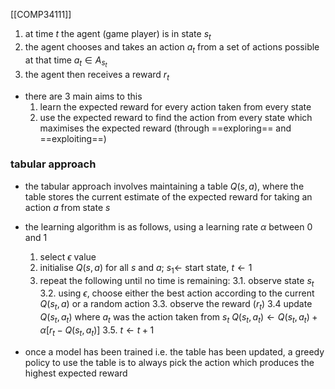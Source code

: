 [[COMP34111]]

1. at time $t$ the agent (game player) is in state $s_t$
2. the agent chooses and takes an action $a_t$ from a set of actions possible at that time $a_t \in A_{s_t}$
3. the agent then receives a reward $r_t$

- there are 3 main aims to this
	1. learn the expected reward for every action taken from every state
	2. use the expected reward to find the action from every state which maximises the expected reward (through ==exploring== and ==exploiting==)
### tabular approach
- the tabular approach involves maintaining a table $Q(s,a)$, where the table stores the current estimate of the expected reward for taking an action $a$ from state $s$

- the learning algorithm is as follows, using a learning rate $\alpha$ between 0 and 1
	1. select $\epsilon$ value
	2. initialise $Q(s,a)$ for all $s$ and $a$; $s_1 \leftarrow$ start state, $t \leftarrow 1$
	3. repeat the following until no time is remaining:
		3.1. observe state $s_t$
		3.2. using $\epsilon$, choose either the best action according to the current $Q(s_t,a)$ or a random action
		3.3. observe the reward ($r_t$)
		3.4 update $Q(s_t,a_t)$ where $a_t$ was the action taken from $s_t$
		$Q(s_t,a_t) \leftarrow Q(s_t,a_t) + \alpha[r_t - Q(s_t, a_t)]$
		3.5. $t \leftarrow t + 1$

- once a model has been trained i.e. the table has been updated, a greedy policy to use the table is to always pick the action which produces the highest expected reward